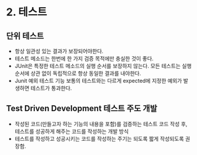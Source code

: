 # 2. 테스트
## 단위 테스트
 - 항상 일관성 있는 결과가 보장되어야한다.
 - 테스트 메소드는 한번에 한 가지 검증 목적에만 충실한 것이 좋다.
 - JUnit은 특정한 테스트 메소드의 실행 순서를 보장하지 않는다. 모든 테스트는 실행 순서에 상관 없이 독립적으로 항상 동일한 결과를 내야한다.
 - Junit 예외 테스트 기능
        보통의 테스트와는 다르게 expected에 지정한 예외가 발생하면 테스트가 통과한다.
        
## Test Driven Development 테스트 주도 개발
 - 작성된 코드(만들고자 하는 기능의 내용을 포함)를 검증하는 테스트 코드 작성 후, 테스트를 성공하게 해주는 코드를 작성하는 개발 방식
 - 테스트를 작성하고 성공시키는 코드를 작성하는 주기는 되도록 짧게 작성되도록 권장함.
 
 